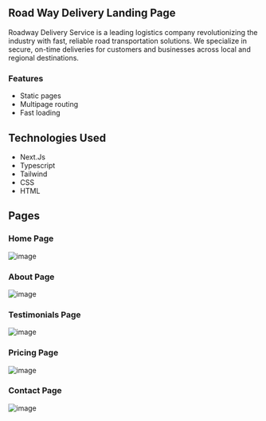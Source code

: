 ## Road Way Delivery Landing Page

Roadway Delivery Service is a leading logistics company revolutionizing the industry with fast, reliable road transportation solutions. We specialize in secure, on-time deliveries for customers and businesses across local and regional destinations.

### Features

- Static pages
- Multipage routing
- Fast loading

## Technologies Used

- Next.Js
- Typescript
- Tailwind
- CSS
- HTML

## Pages

### Home Page

![image](https://github.com/user-attachments/assets/e57a7bbd-5a0b-4a58-9e65-999657cff35b)

### About Page 

![image](https://github.com/user-attachments/assets/08d2caec-7c9a-4ebe-b661-e3927f597911)

### Testimonials Page 

![image](https://github.com/user-attachments/assets/f4429fa3-b79a-48f1-b8d1-8d4d5e6f13ea)

### Pricing Page 

![image](https://github.com/user-attachments/assets/ceb5f61f-67d5-4f64-8026-09354135f047)

### Contact Page 

![image](https://github.com/user-attachments/assets/0e48fbb6-721f-47d8-bee8-f47890a0aa09)

